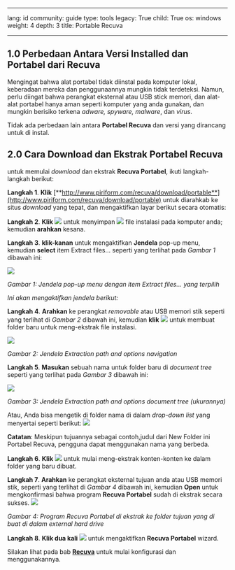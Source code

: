 

---

lang: id
community: guide
type: tools
legacy: True
child: True
os: windows
weight: 4
depth: 3
title: Portable Recuva

---

## 1.0 Perbedaan Antara Versi Installed dan Portabel dari Recuva ##

Mengingat bahwa alat portabel tidak diinstal pada komputer lokal, keberadaan mereka dan penggunaannya mungkin tidak terdeteksi. Namun, perlu diingat bahwa perangkat eksternal atau USB stick memori, dan alat-alat portabel hanya aman seperti komputer yang anda gunakan, dan mungkin berisiko terkena *adware, spyware, malware*, dan *virus*.

Tidak ada perbedaan lain antara **Portabel Recuva** dan versi yang dirancang untuk di instal.


## 2.0 Cara Download dan Ekstrak Portabel Recuva  ##

untuk memulai *download* dan ekstrak  **Recuva Portabel**, ikuti langkah-langkah berikut:

**Langkah 1**. **Klik** [**http://www.piriform.com/recuva/download/portable**](http://www.piriform.com/recuva/download/portable) untuk diarahkab ke situs *download* yang tepat, dan mengaktifkan layar berikut secara otomatis:

**Langkah 2**. **Klik** ![](/sbox/screen/recuvaportable-en/02.png) untuk menyimpan ![](/sbox/screen/recuvaportable-en/03.png) file instalasi pada komputer anda; kemudian **arahkan** kesana.

**Langkah 3**. **klik-kanan** untuk mengaktifkan **Jendela** pop-up menu, kemudian **select** item Extract files... seperti yang terlihat pada *Gambar 1* dibawah ini: 

![](/sbox/screen/recuvaportable-en/04.png)

*Gambar 1: Jendela pop-up menu dengan item Extract files...  yang terpilih*

*Ini akan mengaktifkan jendela berikut:*

**Langkah 4**. **Arahkan** ke perangkat *removable* atau USB memori stik seperti yang terlihat di *Gambar 2* dibawah ini, kemudian **klik** ![](/sbox/screen/recuvaportable-en/05.png) untuk membuat folder baru untuk meng-ekstrak file instalasi.

![](/sbox/screen/recuvaportable-en/06.png)

*Gambar 2: Jendela Extraction path and options navigation*

**Langkah 5**. **Masukan** sebuah nama untuk folder baru di *document tree* seperti yang terlihat pada *Gambar 3* dibawah ini:

![](/sbox/screen/recuvaportable-en/07.png)

*Gambar 3: Jendela Extraction path and options document tree (ukurannya)*

Atau, Anda bisa mengetik di folder nama di dalam *drop-down list* yang menyertai seperti berikut: ![](/sbox/screen/recuvaportable-en/08.png)

**Catatan**: Meskipun tujuannya sebagai contoh,judul dari New Folder ini Portabel Recuva, pengguna dapat menggunakan nama yang berbeda.

**Langkah 6**. **Klik** ![](/sbox/screen/recuvaportable-en/09.png) untuk mulai meng-ekstrak konten-konten ke dalam folder yang baru dibuat.

**Langkah 7**. **Arahkan** ke perangkat eksternal tujuan anda atau USB memori stik, seperti yang terlihat di *Gambar 4* dibawah ini, kemudian **Open** untuk mengkonfirmasi bahwa program **Recuva Portabel** sudah di ekstrak secara sukses.
![](/sbox/screen/recuvaportable-en/10.png)

*Gambar 4: Program Recuva Portabel di ekstrak ke folder tujuan yang di buat di dalam external hard drive*

**Langkah 8**. **Klik dua kali** ![](/sbox/screen/recuvaportable-en/11.png) untuk mengaktifkan **Recuva Portabel** wizard.

Silakan lihat pada bab [**Recuva**](/id/recuva) untuk mulai konfigurasi dan menggunakannya.


